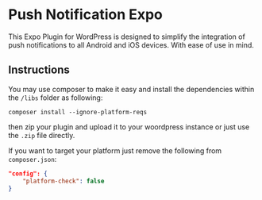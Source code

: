 # Push Notification Expo

This Expo Plugin for WordPress is designed to simplify the integration of push notifications to all Android and iOS devices. With ease of use in mind.

## Instructions

You may use composer to make it easy and install the dependencies within the `/libs` folder as following:

```shell
composer install --ignore-platform-reqs
```

then zip your plugin and upload it to your woordpress instance or just use the `.zip` file directly.

If you want to target your platform just remove the following from `composer.json`:

```json
"config": {
    "platform-check": false
}
```
